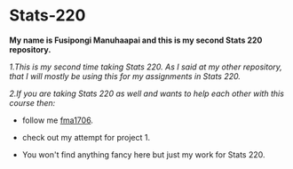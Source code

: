 # Stats-220
**My name is Fusipongi Manuhaapai and this is my second Stats 220 repository.**

*1.This is my second time taking Stats 220. As I said at my other repository, that I will mostly be using this for my assignments in Stats 220.*

*2.If you are taking Stats 220 as well and wants to help each other with this course then:*

* follow me [fma1706](github.com).

* check out my attempt for project 1.

* You won't find anything fancy here but just my work for Stats 220.
